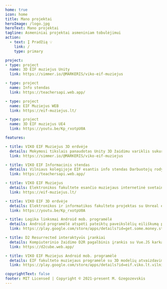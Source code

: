 ```yaml
---
home: true
icon: home
title: Mano projektai
heroImage: /logo.jpg
heroText: Mano projektai
tagline: Asmeniniai projektai asmeniniam tobulėjimui
action:
  - text: Į Pradžią 💡
    link: /
    type: primary

project:
- type: project
  name: 3D EIF muziejus Unity
  link: https://simmer.io/@MARKERIS/viko-eif-muziejus

- type: project
  name: Info stendas
  link: https://teachersapi.web.app/

- type: project
  name: EIF Muziejus WEB
  link: https://eif-muziejus.lt/

- type: project
  name: 3D EIF muziejus UE4
  link: https://youtu.be/Kp_rxotpU0A

features:

- title: VIKO EIF Muziejus 3D erdvėje
  details: Mokymosi tikslais panaudotas Unity 3D žaidimu variklis sukurta scena su VIKO EIF esančiu muziejumi.
  link: https://simmer.io/@MARKERIS/viko-eif-muziejus

- title: VIKO EIF Informacinis stendas
  details: Vilniaus kolegijoje EIF esantis info stendas Darbuotojų rodyklė, paskaitų pakeitimai, paskaitų tvarkaraščiai.
  link: https://teachersapi.web.app/

- title: VIKO EIF Muziejus
  details: Elektronikos fakultete esančio muziejaus internetinė svetainė su garso įrašais trimis kalbomis(LT, EN, RU) ir eksponatų 3D modeliais. 
  link: https://eif-muziejus.lt/

- title: VIKO EIF 3D erdvėje
  details: Elektronikos ir informatikos fakulteto projektas su Unreal engine 4, muziejus bei patalpos 3D erdvėje.
  link: https://youtu.be/Kp_rxotpU0A

- title: Logika linksmai Android mob. programėlė
  details: Android programėlė atspėti pateiktų paveikslėlių eiliškumą pagal eigą/prasmę.
  link: https://play.google.com/store/apps/details?id=get.some.money.starter

- title: D2 Resurrected interaktyvūs įrankiai
  details: Kompiuterinio žaidimo D2R pagalbinis įrankis su Vue.JS karkasu.
  link: https://d2cube.web.app/

- title: VIKO EIF Muziejus Android mob. programėlė
  details: EIF fakulteto muziejaus programėlė su 3D modelių atvaizdavimu ir įrašų perklausymo funkcija.
  link: https://play.google.com/store/apps/details?id=eif.viko.lt.vilniaus.kolegija.elektronikos.muziejus

copyrightText: false
footer: MIT Licensed | Copyright © 2021-present M. Gzegozevskis
---
```



